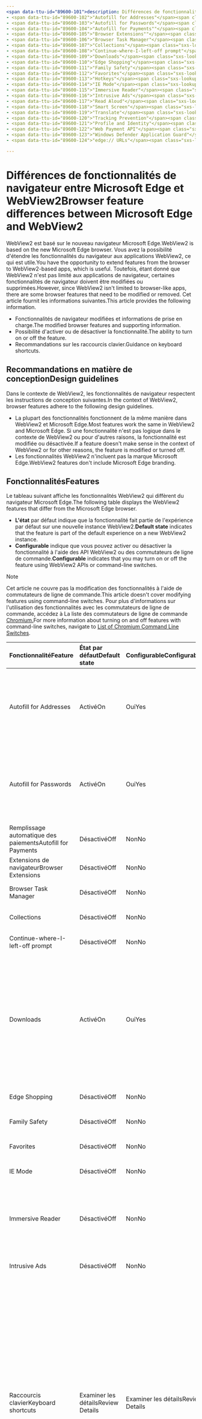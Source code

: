 ```yaml
---
<span data-ttu-id="89600-101">description: Différences de fonctionnalités entre Microsoft Edge et le titre WebView2 : différences de fonctionnalités entre Microsoft Edge et l'auteur WebView2 : MSEdgeTeam ms.author: msedgedevrel ms.date: 19/04/2021 ms.topic: conceptual ms.prod: microsoft-edge ms.technology: webview keywords: IWebView2, IWebView2WebView, WebView2, webview, wpf apps, wpf, edge, ICoreWebView2, ICoreWebView2Host, browser control, edge html no-loc:</span><span class="sxs-lookup"><span data-stu-id="89600-101">description: Feature differences between Microsoft Edge and WebView2 title: Feature differences between Microsoft Edge and WebView2 author: MSEdgeTeam ms.author: msedgedevrel ms.date: 04/19/2021 ms.topic: conceptual ms.prod: microsoft-edge ms.technology: webview keywords: IWebView2, IWebView2WebView, WebView2, webview, wpf apps, wpf, edge, ICoreWebView2, ICoreWebView2Host, browser control, edge html no-loc:</span></span>
- <span data-ttu-id="89600-102">"Autofill for Addresses"</span><span class="sxs-lookup"><span data-stu-id="89600-102">"Autofill for Addresses"</span></span>
- <span data-ttu-id="89600-103">"Autofill for Passwords"</span><span class="sxs-lookup"><span data-stu-id="89600-103">"Autofill for Passwords"</span></span>
- <span data-ttu-id="89600-104">"Autofill for Payments""</span><span class="sxs-lookup"><span data-stu-id="89600-104">"Autofill for Payments""</span></span>
- <span data-ttu-id="89600-105">"Browser Extensions""</span><span class="sxs-lookup"><span data-stu-id="89600-105">"Browser Extensions""</span></span>
- <span data-ttu-id="89600-106">"Browser Task Manager"</span><span class="sxs-lookup"><span data-stu-id="89600-106">"Browser Task Manager"</span></span>
- <span data-ttu-id="89600-107">"Collections"</span><span class="sxs-lookup"><span data-stu-id="89600-107">"Collections"</span></span>
- <span data-ttu-id="89600-108">"Continue-where-I-left-off prompt"</span><span class="sxs-lookup"><span data-stu-id="89600-108">"Continue-where-I-left-off prompt"</span></span>
- <span data-ttu-id="89600-109">"Downloads"</span><span class="sxs-lookup"><span data-stu-id="89600-109">"Downloads"</span></span>
- <span data-ttu-id="89600-110">"Edge Shopping"</span><span class="sxs-lookup"><span data-stu-id="89600-110">"Edge Shopping"</span></span>
- <span data-ttu-id="89600-111">"Family Safety"</span><span class="sxs-lookup"><span data-stu-id="89600-111">"Family Safety"</span></span>
- <span data-ttu-id="89600-112">"Favorites"</span><span class="sxs-lookup"><span data-stu-id="89600-112">"Favorites"</span></span>
- <span data-ttu-id="89600-113">"Hotkeys"</span><span class="sxs-lookup"><span data-stu-id="89600-113">"Hotkeys"</span></span>
- <span data-ttu-id="89600-114">"IE Mode"</span><span class="sxs-lookup"><span data-stu-id="89600-114">"IE Mode"</span></span>
- <span data-ttu-id="89600-115">"Immersive Reader"</span><span class="sxs-lookup"><span data-stu-id="89600-115">"Immersive Reader"</span></span>
- <span data-ttu-id="89600-116">"Intrusive Ads"</span><span class="sxs-lookup"><span data-stu-id="89600-116">"Intrusive Ads"</span></span>
- <span data-ttu-id="89600-117">"Read Aloud"</span><span class="sxs-lookup"><span data-stu-id="89600-117">"Read Aloud"</span></span>
- <span data-ttu-id="89600-118">"Smart Screen"</span><span class="sxs-lookup"><span data-stu-id="89600-118">"Smart Screen"</span></span>
- <span data-ttu-id="89600-119">"Translate"</span><span class="sxs-lookup"><span data-stu-id="89600-119">"Translate"</span></span>
- <span data-ttu-id="89600-120">"Tracking Prevention"</span><span class="sxs-lookup"><span data-stu-id="89600-120">"Tracking Prevention"</span></span>
- <span data-ttu-id="89600-121">"Profile and Identity"</span><span class="sxs-lookup"><span data-stu-id="89600-121">"Profile and Identity"</span></span>
- <span data-ttu-id="89600-122">"Web Payment API"</span><span class="sxs-lookup"><span data-stu-id="89600-122">"Web Payment API"</span></span>
- <span data-ttu-id="89600-123">"Windows Defender Application Guard"</span><span class="sxs-lookup"><span data-stu-id="89600-123">"Windows Defender Application Guard"</span></span>
- <span data-ttu-id="89600-124">"edge:// URLs"</span><span class="sxs-lookup"><span data-stu-id="89600-124">"edge:// URLs"</span></span>

---
```

# <a name="browser-feature-differences-between-microsoft-edge-and-webview2"></a><span data-ttu-id="89600-125">Différences de fonctionnalités de navigateur entre Microsoft Edge et WebView2</span><span class="sxs-lookup"><span data-stu-id="89600-125">Browser feature differences between Microsoft Edge and WebView2</span></span>  

<span data-ttu-id="89600-126">WebView2 est basé sur le nouveau navigateur Microsoft Edge.</span><span class="sxs-lookup"><span data-stu-id="89600-126">WebView2 is based on the new Microsoft Edge browser.</span></span>  <span data-ttu-id="89600-127">Vous avez la possibilité d'étendre les fonctionnalités du navigateur aux applications WebView2, ce qui est utile.</span><span class="sxs-lookup"><span data-stu-id="89600-127">You have the opportunity to extend features from the browser to WebView2-based apps, which is useful.</span></span>  <span data-ttu-id="89600-128">Toutefois, étant donné que WebView2 n'est pas limité aux applications de navigateur, certaines fonctionnalités de navigateur doivent être modifiées ou supprimées.</span><span class="sxs-lookup"><span data-stu-id="89600-128">However, since WebView2 isn't limited to browser-like apps, there are some browser features that need to be modified or removed.</span></span>  <span data-ttu-id="89600-129">Cet article fournit les informations suivantes.</span><span class="sxs-lookup"><span data-stu-id="89600-129">This article provides the following information.</span></span>  

*   <span data-ttu-id="89600-130">Fonctionnalités de navigateur modifiées et informations de prise en charge.</span><span class="sxs-lookup"><span data-stu-id="89600-130">The modified browser features and supporting information.</span></span>   
*   <span data-ttu-id="89600-131">Possibilité d'activer ou de désactiver la fonctionnalité.</span><span class="sxs-lookup"><span data-stu-id="89600-131">The ability to turn on or off the feature.</span></span>  
*   <span data-ttu-id="89600-132">Recommandations sur les raccourcis clavier.</span><span class="sxs-lookup"><span data-stu-id="89600-132">Guidance on keyboard shortcuts.</span></span>  
    
## <a name="design-guidelines"></a><span data-ttu-id="89600-133">Recommandations en matière de conception</span><span class="sxs-lookup"><span data-stu-id="89600-133">Design guidelines</span></span>  

<span data-ttu-id="89600-134">Dans le contexte de WebView2, les fonctionnalités de navigateur respectent les instructions de conception suivantes.</span><span class="sxs-lookup"><span data-stu-id="89600-134">In the context of WebView2, browser features adhere to the following design guidelines.</span></span>  

*   <span data-ttu-id="89600-135">La plupart des fonctionnalités fonctionnent de la même manière dans WebView2 et Microsoft Edge.</span><span class="sxs-lookup"><span data-stu-id="89600-135">Most features work the same in WebView2 and Microsoft Edge.</span></span>  <span data-ttu-id="89600-136">Si une fonctionnalité n'est pas logique dans le contexte de WebView2 ou pour d'autres raisons, la fonctionnalité est modifiée ou désactivée.</span><span class="sxs-lookup"><span data-stu-id="89600-136">If a feature doesn't make sense in the context of WebView2 or for other reasons, the feature is modified or turned off.</span></span> 
*   <span data-ttu-id="89600-137">Les fonctionnalités WebView2 n'incluent pas la marque Microsoft Edge.</span><span class="sxs-lookup"><span data-stu-id="89600-137">WebView2 features don't include Microsoft Edge branding.</span></span>  
    
## <a name="features"></a><span data-ttu-id="89600-138">Fonctionnalités</span><span class="sxs-lookup"><span data-stu-id="89600-138">Features</span></span>  

<span data-ttu-id="89600-139">Le tableau suivant affiche les fonctionnalités WebView2 qui diffèrent du navigateur Microsoft Edge.</span><span class="sxs-lookup"><span data-stu-id="89600-139">The following table displays the WebView2 features that differ from the Microsoft Edge browser.</span></span>   

*   <span data-ttu-id="89600-140">**L'état** par défaut indique que la fonctionnalité fait partie de l'expérience par défaut sur une nouvelle instance WebView2.</span><span class="sxs-lookup"><span data-stu-id="89600-140">**Default state** indicates that the feature is part of the default experience on a new WebView2 instance.</span></span>  
*   <span data-ttu-id="89600-141">**Configurable** indique que vous pouvez activer ou désactiver la fonctionnalité à l'aide des API WebView2 ou des commutateurs de ligne de commande.</span><span class="sxs-lookup"><span data-stu-id="89600-141">**Configurable** indicates that you may turn on or off the feature using WebView2 APIs or command-line switches.</span></span>  
    
> [!NOTE]  
> <span data-ttu-id="89600-142">Cet article ne couvre pas la modification des fonctionnalités à l'aide de commutateurs de ligne de commande.</span><span class="sxs-lookup"><span data-stu-id="89600-142">This article doesn't cover modifying features using command-line switches.</span></span>  <span data-ttu-id="89600-143">Pour plus d'informations sur l'utilisation des fonctionnalités avec les commutateurs de ligne de commande, accédez à La liste des commutateurs de ligne de commande [Chromium.][PeterExperimentsChromiumCommandLineSwitches]</span><span class="sxs-lookup"><span data-stu-id="89600-143">For more information about turning on and off features with command-line switches, navigate to [List of Chromium Command Line Switches][PeterExperimentsChromiumCommandLineSwitches].</span></span>  
    
| <span data-ttu-id="89600-144">Fonctionnalité</span><span class="sxs-lookup"><span data-stu-id="89600-144">Feature</span></span> | <span data-ttu-id="89600-145">État par défaut</span><span class="sxs-lookup"><span data-stu-id="89600-145">Default state</span></span> | <span data-ttu-id="89600-146">Configurable</span><span class="sxs-lookup"><span data-stu-id="89600-146">Configurable</span></span> | <span data-ttu-id="89600-147">Détails</span><span class="sxs-lookup"><span data-stu-id="89600-147">Details</span></span> |  
|:--- |:--- |:--- | :--- |  
| Autofill for Addresses | <span data-ttu-id="89600-148">Activé</span><span class="sxs-lookup"><span data-stu-id="89600-148">On</span></span> | <span data-ttu-id="89600-149">Oui</span><span class="sxs-lookup"><span data-stu-id="89600-149">Yes</span></span> | <span data-ttu-id="89600-150">Cette fonctionnalité est désactivée par défaut, vous pouvez l'activer ou la désactiver à l'aide des API de remplissage automatique WebView2.</span><span class="sxs-lookup"><span data-stu-id="89600-150">This feature is turned on by default, you may turn it on or off using WebView2 Autofill APIs.</span></span>  |  
| Autofill for Passwords | <span data-ttu-id="89600-151">Activé</span><span class="sxs-lookup"><span data-stu-id="89600-151">On</span></span> | <span data-ttu-id="89600-152">Oui</span><span class="sxs-lookup"><span data-stu-id="89600-152">Yes</span></span> | <span data-ttu-id="89600-153">Cette fonctionnalité est désactivée par défaut, vous pouvez l’activer ou la désactiver à l’aide des API de remplissage automatique WebView2.</span><span class="sxs-lookup"><span data-stu-id="89600-153">This feature is turned on by default, you may turn it on or off using WebView2 Autofill APIs.</span></span>  |  
| <span data-ttu-id="89600-154">Remplissage automatique des paiements</span><span class="sxs-lookup"><span data-stu-id="89600-154">Autofill for Payments</span></span> | <span data-ttu-id="89600-155">Désactivé</span><span class="sxs-lookup"><span data-stu-id="89600-155">Off</span></span> | <span data-ttu-id="89600-156">Non</span><span class="sxs-lookup"><span data-stu-id="89600-156">No</span></span> | <span data-ttu-id="89600-157">Cette fonctionnalité est désactivée.</span><span class="sxs-lookup"><span data-stu-id="89600-157">This feature is turned off.</span></span>  |  
| <span data-ttu-id="89600-158">Extensions de navigateur</span><span class="sxs-lookup"><span data-stu-id="89600-158">Browser Extensions</span></span> | <span data-ttu-id="89600-159">Désactivé</span><span class="sxs-lookup"><span data-stu-id="89600-159">Off</span></span> | <span data-ttu-id="89600-160">Non</span><span class="sxs-lookup"><span data-stu-id="89600-160">No</span></span> | <span data-ttu-id="89600-161">Cette fonctionnalité est désactivée.</span><span class="sxs-lookup"><span data-stu-id="89600-161">This feature is turned off.</span></span>  |  
| Browser Task Manager | <span data-ttu-id="89600-162">Désactivé</span><span class="sxs-lookup"><span data-stu-id="89600-162">Off</span></span> | <span data-ttu-id="89600-163">Non</span><span class="sxs-lookup"><span data-stu-id="89600-163">No</span></span> | <span data-ttu-id="89600-164">Cette fonctionnalité est désactivée.</span><span class="sxs-lookup"><span data-stu-id="89600-164">This feature is turned off.</span></span>  |  
| Collections | <span data-ttu-id="89600-165">Désactivé</span><span class="sxs-lookup"><span data-stu-id="89600-165">Off</span></span> | <span data-ttu-id="89600-166">Non</span><span class="sxs-lookup"><span data-stu-id="89600-166">No</span></span> | <span data-ttu-id="89600-167">Cette fonctionnalité est désactivée.</span><span class="sxs-lookup"><span data-stu-id="89600-167">This feature is turned off.</span></span>  |  
| Continue-where-I-left-off prompt | <span data-ttu-id="89600-168">Désactivé</span><span class="sxs-lookup"><span data-stu-id="89600-168">Off</span></span> | <span data-ttu-id="89600-169">Non</span><span class="sxs-lookup"><span data-stu-id="89600-169">No</span></span> | <span data-ttu-id="89600-170">Cette fonctionnalité est désactivée.</span><span class="sxs-lookup"><span data-stu-id="89600-170">This feature is turned off.</span></span>  |  
| Downloads | <span data-ttu-id="89600-171">Activé</span><span class="sxs-lookup"><span data-stu-id="89600-171">On</span></span> | <span data-ttu-id="89600-172">Oui</span><span class="sxs-lookup"><span data-stu-id="89600-172">Yes</span></span> | <span data-ttu-id="89600-173">WebView2 fournit une API qui vous permet de personnaliser l’interface utilisateur de téléchargement pour manipuler les téléchargements.</span><span class="sxs-lookup"><span data-stu-id="89600-173">WebView2 provides an API that allows you to customize the download UI to manipulate downloads.</span></span> <span data-ttu-id="89600-174">Par exemple, vous pouvez bloquer, rediriger, enregistrer, suspendre, etc.</span><span class="sxs-lookup"><span data-stu-id="89600-174">For example, you can block, redirect, save, pause, and so on.</span></span>  <!--For more information, navigate to [download API][Webview2ReferenceDownloadApi].--> |  
| Edge Shopping | <span data-ttu-id="89600-175">Désactivé</span><span class="sxs-lookup"><span data-stu-id="89600-175">Off</span></span> | <span data-ttu-id="89600-176">Non</span><span class="sxs-lookup"><span data-stu-id="89600-176">No</span></span> | <span data-ttu-id="89600-177">Cette fonctionnalité est désactivée.</span><span class="sxs-lookup"><span data-stu-id="89600-177">This feature is turned off.</span></span>  |  
| Family Safety | <span data-ttu-id="89600-178">Désactivé</span><span class="sxs-lookup"><span data-stu-id="89600-178">Off</span></span> | <span data-ttu-id="89600-179">Non</span><span class="sxs-lookup"><span data-stu-id="89600-179">No</span></span> | <span data-ttu-id="89600-180">Cette fonctionnalité est désactivée.</span><span class="sxs-lookup"><span data-stu-id="89600-180">This feature is turned off.</span></span>  |  
| Favorites | <span data-ttu-id="89600-181">Désactivé</span><span class="sxs-lookup"><span data-stu-id="89600-181">Off</span></span> | <span data-ttu-id="89600-182">Non</span><span class="sxs-lookup"><span data-stu-id="89600-182">No</span></span> | <span data-ttu-id="89600-183">Cette fonctionnalité est désactivée.</span><span class="sxs-lookup"><span data-stu-id="89600-183">This feature is turned off.</span></span>  |  
| IE Mode | <span data-ttu-id="89600-184">Désactivé</span><span class="sxs-lookup"><span data-stu-id="89600-184">Off</span></span> | <span data-ttu-id="89600-185">Non</span><span class="sxs-lookup"><span data-stu-id="89600-185">No</span></span> | <span data-ttu-id="89600-186">Cette fonctionnalité est désactivée.</span><span class="sxs-lookup"><span data-stu-id="89600-186">This feature is turned off.</span></span>  |  
| Immersive Reader | <span data-ttu-id="89600-187">Désactivé</span><span class="sxs-lookup"><span data-stu-id="89600-187">Off</span></span> | <span data-ttu-id="89600-188">Non</span><span class="sxs-lookup"><span data-stu-id="89600-188">No</span></span> | <span data-ttu-id="89600-189">Cette fonctionnalité dépend de l’interface utilisateur du navigateur pour l’interaction.</span><span class="sxs-lookup"><span data-stu-id="89600-189">This feature depends on the browser UI for interaction.</span></span>  <span data-ttu-id="89600-190">Cette fonctionnalité est désactivée.</span><span class="sxs-lookup"><span data-stu-id="89600-190">This feature is turned off.</span></span>  |  
| Intrusive Ads | <span data-ttu-id="89600-191">Désactivé</span><span class="sxs-lookup"><span data-stu-id="89600-191">Off</span></span> | <span data-ttu-id="89600-192">Non</span><span class="sxs-lookup"><span data-stu-id="89600-192">No</span></span> | <span data-ttu-id="89600-193">Cette fonctionnalité est désactivée.</span><span class="sxs-lookup"><span data-stu-id="89600-193">This feature is turned off.</span></span>  |  
| <span data-ttu-id="89600-194">Raccourcis clavier</span><span class="sxs-lookup"><span data-stu-id="89600-194">Keyboard shortcuts</span></span> | <span data-ttu-id="89600-195">Examiner les détails</span><span class="sxs-lookup"><span data-stu-id="89600-195">Review Details</span></span> | <span data-ttu-id="89600-196">Examiner les détails</span><span class="sxs-lookup"><span data-stu-id="89600-196">Review Details</span></span> | <span data-ttu-id="89600-197">Les raccourcis clavier qui sont désactivés par défaut n’ont pas de sens ou provoquent des problèmes dans WebView2.</span><span class="sxs-lookup"><span data-stu-id="89600-197">The keyboard shortcuts that are turned off by default either don't make sense or cause problems in WebView2.</span></span>  <span data-ttu-id="89600-198">Vous ne pouvez pas activer ou désactiver ces raccourcis.</span><span class="sxs-lookup"><span data-stu-id="89600-198">You may not turn on or off these shortcuts.</span></span>  <span data-ttu-id="89600-199">Au lieu de cela, vous pouvez écouter une combinaison de touches à l'aide de l'événement `AcceleratorKeyPressed` et créer une réponse personnalisée si nécessaire.</span><span class="sxs-lookup"><span data-stu-id="89600-199">Instead, you may listen for a key combination using the `AcceleratorKeyPressed` event and create a custom response if needed.</span></span>  <span data-ttu-id="89600-200">Pour plus d'informations, accédez à [d'autres informations sur les raccourcis clavier.](#additional-keyboard-shortcuts-information)</span><span class="sxs-lookup"><span data-stu-id="89600-200">For more information, navigate to [Additional keyboard shortcuts information](#additional-keyboard-shortcuts-information).</span></span> |  
| <span data-ttu-id="89600-201">Notifications Push</span><span class="sxs-lookup"><span data-stu-id="89600-201">Push notifications</span></span> | <span data-ttu-id="89600-202">Désactivé</span><span class="sxs-lookup"><span data-stu-id="89600-202">Off</span></span> | <span data-ttu-id="89600-203">Non</span><span class="sxs-lookup"><span data-stu-id="89600-203">No</span></span> | <span data-ttu-id="89600-204">Cette fonctionnalité n'est pas implémentée dans WebView2.</span><span class="sxs-lookup"><span data-stu-id="89600-204">This feature is not implemented in WebView2.</span></span>  <span data-ttu-id="89600-205">Pour plus d'informations, [accédez à Ajouter la prise en charge de l'API de notification HTML5 (#308).][GithubMicrosoftedgeWebview2feedbackIssues308]</span><span class="sxs-lookup"><span data-stu-id="89600-205">For more information, navigate to [Add support for HTML5 Notification API (#308)][GithubMicrosoftedgeWebview2feedbackIssues308].</span></span> |  
| Read Aloud | <span data-ttu-id="89600-206">Désactivé</span><span class="sxs-lookup"><span data-stu-id="89600-206">Off</span></span> | <span data-ttu-id="89600-207">Non</span><span class="sxs-lookup"><span data-stu-id="89600-207">No</span></span> | <span data-ttu-id="89600-208">Cette fonctionnalité est désactivée.</span><span class="sxs-lookup"><span data-stu-id="89600-208">This feature is turned off.</span></span>  |  
| Smart Screen | <span data-ttu-id="89600-209">Activé</span><span class="sxs-lookup"><span data-stu-id="89600-209">On</span></span>`*` | <span data-ttu-id="89600-210">Non</span><span class="sxs-lookup"><span data-stu-id="89600-210">No</span></span> | `*` <span data-ttu-id="89600-211">L'interface utilisateur de cette fonctionnalité a été supprimée, mais la fonctionnalité sous-jacente est toujours disponible.</span><span class="sxs-lookup"><span data-stu-id="89600-211">The UI for this feature has been removed, however the underlying functionality is still available.</span></span>  <span data-ttu-id="89600-212">En outre, vous pouvez désactiver Smart Screen l'utilisation d'un commutateur de ligne de commande.</span><span class="sxs-lookup"><span data-stu-id="89600-212">Additionally, you may turn off Smart Screen using a command-line switch.</span></span>  |  
| Translate | <span data-ttu-id="89600-213">Désactivé</span><span class="sxs-lookup"><span data-stu-id="89600-213">Off</span></span> | <span data-ttu-id="89600-214">Non</span><span class="sxs-lookup"><span data-stu-id="89600-214">No</span></span> | <span data-ttu-id="89600-215">Cette fonctionnalité est désactivée.</span><span class="sxs-lookup"><span data-stu-id="89600-215">This feature is turned off.</span></span>  |  
| Tracking Prevention | <span data-ttu-id="89600-216">Activé</span><span class="sxs-lookup"><span data-stu-id="89600-216">On</span></span>`*` | <span data-ttu-id="89600-217">Non</span><span class="sxs-lookup"><span data-stu-id="89600-217">No</span></span> | `*` <span data-ttu-id="89600-218">L'interface utilisateur de cette fonctionnalité a été supprimée, mais la fonctionnalité sous-jacente est toujours disponible.</span><span class="sxs-lookup"><span data-stu-id="89600-218">The UI for this feature has been removed, however the underlying functionality is still available.</span></span>  <span data-ttu-id="89600-219">La prévention du suivi est toujours équilibrée.</span><span class="sxs-lookup"><span data-stu-id="89600-219">Tracking prevention is always set to balanced.</span></span>|  
| Profile and Identity | <span data-ttu-id="89600-220">Désactivé</span><span class="sxs-lookup"><span data-stu-id="89600-220">Off</span></span> | <span data-ttu-id="89600-221">Non</span><span class="sxs-lookup"><span data-stu-id="89600-221">No</span></span> | <span data-ttu-id="89600-222">La fonctionnalité qui synchronise vos favoris, cookies, etc., est désactivée.</span><span class="sxs-lookup"><span data-stu-id="89600-222">The feature that syncs your favorites, cookies, and so on, is turned off.</span></span>  |  
| Web Payment API | <span data-ttu-id="89600-223">Désactivé</span><span class="sxs-lookup"><span data-stu-id="89600-223">Off</span></span> | <span data-ttu-id="89600-224">Non</span><span class="sxs-lookup"><span data-stu-id="89600-224">No</span></span> | <span data-ttu-id="89600-225">Cette fonctionnalité est désactivée.</span><span class="sxs-lookup"><span data-stu-id="89600-225">This feature is turned off.</span></span>  | 
| Windows Defender Application Guard | <span data-ttu-id="89600-226">Désactivé</span><span class="sxs-lookup"><span data-stu-id="89600-226">Off</span></span> | <span data-ttu-id="89600-227">Non</span><span class="sxs-lookup"><span data-stu-id="89600-227">No</span></span> | <span data-ttu-id="89600-228">Cette fonctionnalité est désactivée.</span><span class="sxs-lookup"><span data-stu-id="89600-228">This feature is turned off.</span></span>  |  
| edge:// URLs | <span data-ttu-id="89600-229">Examiner les détails</span><span class="sxs-lookup"><span data-stu-id="89600-229">Review Details</span></span> | <span data-ttu-id="89600-230">Non</span><span class="sxs-lookup"><span data-stu-id="89600-230">No</span></span> | <span data-ttu-id="89600-231">Les paramètres du navigateur Microsoft Edge sont sur les `edge://` URL.</span><span class="sxs-lookup"><span data-stu-id="89600-231">Settings for the Microsoft Edge browser are on `edge://` URLs.</span></span>  <span data-ttu-id="89600-232">Étant donné que la plupart de ces pages web ont une marque Microsoft Edge ou n'ont pas de sens dans le contexte de WebView2, certaines de ces URL sont désactivées.</span><span class="sxs-lookup"><span data-stu-id="89600-232">Because most of these webpages have Microsoft Edge branding or don't make sense within the context of WebView2, some of these URLs are turned off.</span></span>  <span data-ttu-id="89600-233">Pour plus d'informations, [accédez à URL internes bloquées.](#blocked-internal-urls)</span><span class="sxs-lookup"><span data-stu-id="89600-233">For more information, navigate to [Blocked internal URLs](#blocked-internal-urls).</span></span>  |  

## <a name="blocked-internal-urls"></a><span data-ttu-id="89600-234">URL internes bloquées</span><span class="sxs-lookup"><span data-stu-id="89600-234">Blocked internal URLs</span></span>  

<span data-ttu-id="89600-235">Les pages web des paramètres Microsoft Edge et Google Chrome suivantes ne sont pas disponibles dans WebView2.</span><span class="sxs-lookup"><span data-stu-id="89600-235">The following Microsoft Edge and Google Chrome settings webpages aren't available in WebView2.</span></span>  

*   `chrome-search://local-ntp/local-ntp.html`  
*   `edge://application-guard-internals`  
*   `edge://apps`  
*   `edge://compat`  
*   `edge://extensions`  
*   `edge://favorites`  
*   `edge://help`  
*   `edge://management`  
*   `edge://network-error`  
*   `edge://new-tab-page`  
*   `edge://newtab`  
*   `edge://omnibox`  
*   `edge://settings`  
*   `edge://supervised-user-internals`  
*   `edge://version`  

## <a name="additional-keyboard-shortcuts-information"></a><span data-ttu-id="89600-236">Informations supplémentaires sur les raccourcis clavier</span><span class="sxs-lookup"><span data-stu-id="89600-236">Additional keyboard shortcuts information</span></span>  

<span data-ttu-id="89600-237">Les raccourcis clavier ou les liaisons de touches sont pris en charge dans Microsoft Edge et WebView2.</span><span class="sxs-lookup"><span data-stu-id="89600-237">Keyboard shortcuts or key bindings are supported in Microsoft Edge and WebView2.</span></span>  <span data-ttu-id="89600-238">Lorsque Microsoft Edge est mis à jour, les liaisons de touches par défaut peuvent changer.</span><span class="sxs-lookup"><span data-stu-id="89600-238">When Microsoft Edge updates, the default key bindings may change.</span></span>  <span data-ttu-id="89600-239">En outre, un raccourci clavier qui est désactivé par défaut peut s'activer si la fonctionnalité est désormais prise en charge dans WebView2.</span><span class="sxs-lookup"><span data-stu-id="89600-239">Furthermore, a keyboard shortcut that is turned off by default may turn on if the feature is now supported in WebView2.</span></span>  <span data-ttu-id="89600-240">Pour éviter les modifications apportées à vos raccourcis clavier, vous pouvez définir sur , ce qui permet d'éteindre toutes les touches qui accèdent aux fonctionnalités du navigateur, tout en maintenant tous les raccourcis de déplacement et de modification de texte de base `AreBrowserAcceleratorKeysEnabled` `FALSE` allumés.</span><span class="sxs-lookup"><span data-stu-id="89600-240">To avoid changes to your keyboard shortcuts, you may set `AreBrowserAcceleratorKeysEnabled` to `FALSE`, which turns off all keys that access browser features, but keeps all basic text-editing and movement shortcuts turned on.</span></span>  

<span data-ttu-id="89600-241">Le tableau suivant répertorie les raccourcis qui sont toujours désactivés dans WebView2.</span><span class="sxs-lookup"><span data-stu-id="89600-241">The following table lists the shortcuts that are always turned off in WebView2.</span></span>  <span data-ttu-id="89600-242">Un astérisque \( \) indique que le raccourci n'est pas désactivé, mais que la fonctionnalité à partir de celle-ci est désactivée ou ne s'applique pas à `*` WebView2.</span><span class="sxs-lookup"><span data-stu-id="89600-242">An asterisk \(`*`\) character indicates that the shortcut isn't turned off, but the feature it accesses is turned off or doesn't apply to WebView2.</span></span>  

| <span data-ttu-id="89600-243">Action</span><span class="sxs-lookup"><span data-stu-id="89600-243">Action</span></span> | <span data-ttu-id="89600-244">Windows</span><span class="sxs-lookup"><span data-stu-id="89600-244">Windows</span></span> |  
|:--- |:--- |  
| <span data-ttu-id="89600-245">Ajouter à</span><span class="sxs-lookup"><span data-stu-id="89600-245">Add to</span></span> Favorites | `Ctrl`+`D` |  
| <span data-ttu-id="89600-246">Ajouter tous les onglets à</span><span class="sxs-lookup"><span data-stu-id="89600-246">Add All Tabs to</span></span> Favorites | `Ctrl`+`Shift`+`D` |  
| <span data-ttu-id="89600-247">Emplacement du focus</span><span class="sxs-lookup"><span data-stu-id="89600-247">Focus Location</span></span> | `Ctrl`+`L, Alt`+`D` |  
| <span data-ttu-id="89600-248">Coller et aller</span><span class="sxs-lookup"><span data-stu-id="89600-248">Paste and Go</span></span> | `Ctrl`+`Shift`+`L` |  
| <span data-ttu-id="89600-249">Ouvrir un fichier</span><span class="sxs-lookup"><span data-stu-id="89600-249">Open File</span></span> | `Ctrl`+`O` |  
| Read Aloud `*` | `Ctrl`+`Shift`+`U` |  
| <span data-ttu-id="89600-250">Web Capture</span><span class="sxs-lookup"><span data-stu-id="89600-250">Web Capture</span></span> `*` | `Ctrl`+`Shift`+`S` |  
| <span data-ttu-id="89600-251">Barre latérale</span><span class="sxs-lookup"><span data-stu-id="89600-251">Sidebar</span></span> `*` | `Ctrl`+`Shift`+`E` |  
| <span data-ttu-id="89600-252">Enregistrer la page</span><span class="sxs-lookup"><span data-stu-id="89600-252">Save Page</span></span> | `Ctrl`+`S` |  
| <span data-ttu-id="89600-253">Sélectionner le dernier onglet</span><span class="sxs-lookup"><span data-stu-id="89600-253">Select Last Tab</span></span> | `Ctrl`+`9` |  
| <span data-ttu-id="89600-254">Sélectionner l'onglet suivant</span><span class="sxs-lookup"><span data-stu-id="89600-254">Select Next Tab</span></span> | `Ctrl`+`Tab` |  
| <span data-ttu-id="89600-255">Sélectionner l'onglet précédent</span><span class="sxs-lookup"><span data-stu-id="89600-255">Select Previous Tab</span></span> | `Ctrl`+`Shift`+`Tab` |  
| <span data-ttu-id="89600-256">Sélectionner l'onglet \(1 - 8\)</span><span class="sxs-lookup"><span data-stu-id="89600-256">Select Tab \(1 - 8\)</span></span> | `Ctrl`+`(1-8)` |  
| <span data-ttu-id="89600-257">Afficher Favorites la barre</span><span class="sxs-lookup"><span data-stu-id="89600-257">Show Favorites Bar</span></span> `*` | `Ctrl`+`Shift`+`B` |  
| <span data-ttu-id="89600-258">Help</span><span class="sxs-lookup"><span data-stu-id="89600-258">Help</span></span> | `F1` |  
| <span data-ttu-id="89600-259">Volet Suivant focus</span><span class="sxs-lookup"><span data-stu-id="89600-259">Focus Next Pane</span></span> `*` | `F6` |  
| <span data-ttu-id="89600-260">Volet Précédent focus</span><span class="sxs-lookup"><span data-stu-id="89600-260">Focus Previous Pane</span></span> `*` | `Shift`+`F6` |  
| <span data-ttu-id="89600-261">Navigation par caret</span><span class="sxs-lookup"><span data-stu-id="89600-261">Caret Browsing</span></span> `*` | `F7` |  
| <span data-ttu-id="89600-262">Lecture</span><span class="sxs-lookup"><span data-stu-id="89600-262">Reading View</span></span> `*` | `F9` |  
| <span data-ttu-id="89600-263">Barre de menus Focus</span><span class="sxs-lookup"><span data-stu-id="89600-263">Focus Menu Bar</span></span> | `F10` |  
| <span data-ttu-id="89600-264">Afficher le menu Identité</span><span class="sxs-lookup"><span data-stu-id="89600-264">Show Identity Menu</span></span> `*` | `Ctrl`+`Shift`+`M` |  
| Browser Task Manager `*` | `Shift`+`Escape` |  
| <span data-ttu-id="89600-265">Commentaires edge</span><span class="sxs-lookup"><span data-stu-id="89600-265">Edge Feedback</span></span> `*` | `Shift`+`Alt`+`I` |  
| <span data-ttu-id="89600-266">Désactiver le son de l'onglet</span><span class="sxs-lookup"><span data-stu-id="89600-266">Mute Tab</span></span> `*` | `Ctrl`+`M` |  
| <span data-ttu-id="89600-267">Nouvelle fenêtre Incognito</span><span class="sxs-lookup"><span data-stu-id="89600-267">New Incognito Window</span></span> | `Ctrl`+`Shift`+`N` |  
| <span data-ttu-id="89600-268">Nouvel onglet</span><span class="sxs-lookup"><span data-stu-id="89600-268">New Tab</span></span> | `Ctrl`+`T` |  
| <span data-ttu-id="89600-269">Nouvelle fenêtre</span><span class="sxs-lookup"><span data-stu-id="89600-269">New Window</span></span> | `Ctrl`+`N` |  
| <span data-ttu-id="89600-270">Restaurer le dernier onglet fermé</span><span class="sxs-lookup"><span data-stu-id="89600-270">Restore Last Closed Tab</span></span> | `Ctrl`+`Shift`+`T` |  
| <span data-ttu-id="89600-271">Mise au point</span><span class="sxs-lookup"><span data-stu-id="89600-271">Focus</span></span> Favorites | `Alt`+`Shift`+`B` |  
| <span data-ttu-id="89600-272">Focus Inactive Popup</span><span class="sxs-lookup"><span data-stu-id="89600-272">Focus Inactive Popup</span></span> | `Alt`+`Shift`+`A` |  
| <span data-ttu-id="89600-273">Recherche de focus</span><span class="sxs-lookup"><span data-stu-id="89600-273">Focus Search</span></span> | `Ctrl`<span data-ttu-id="89600-274">+`E`, `Ctrl`+`K`,</span><span class="sxs-lookup"><span data-stu-id="89600-274">+`E`, `Ctrl`+`K`,</span></span> `Search Key` |  
| <span data-ttu-id="89600-275">Onglet dupliqué</span><span class="sxs-lookup"><span data-stu-id="89600-275">Duplicate Tab</span></span> | `Ctrl`+`Shift`+`K` |  
| <span data-ttu-id="89600-276">Barre d'outils Focus</span><span class="sxs-lookup"><span data-stu-id="89600-276">Focus Toolbar</span></span> `*` | `Alt`+`Shift`+`T` |  
| <span data-ttu-id="89600-277">Accueil</span><span class="sxs-lookup"><span data-stu-id="89600-277">Home</span></span> | `Alt`<span data-ttu-id="89600-278">+`Home`,</span><span class="sxs-lookup"><span data-stu-id="89600-278">+`Home`,</span></span> `Browser Home Key` |  
| <span data-ttu-id="89600-279">Afficher le menu de l'application</span><span class="sxs-lookup"><span data-stu-id="89600-279">Show App Menu</span></span> | `Alt`+`E, Alt`+`F` |  
| <span data-ttu-id="89600-280">Afficher</span><span class="sxs-lookup"><span data-stu-id="89600-280">Show</span></span> Favorites | `Ctrl`+`Shift`+`O` |  
| <span data-ttu-id="89600-281">Afficher</span><span class="sxs-lookup"><span data-stu-id="89600-281">Show</span></span> Downloads | `Ctrl`+`J` |  
| <span data-ttu-id="89600-282">Afficher l'historique</span><span class="sxs-lookup"><span data-stu-id="89600-282">Show History</span></span> | `Ctrl`+`H` |  
| <span data-ttu-id="89600-283">Afficher la barre du mode lecture</span><span class="sxs-lookup"><span data-stu-id="89600-283">Show Reading Mode Bar</span></span> `*` | `Shift`+`Alt`+`R` |  
| <span data-ttu-id="89600-284">Afficher</span><span class="sxs-lookup"><span data-stu-id="89600-284">Show</span></span> Collections `*` | `Ctrl`+`Shift`+`Y` |  

<span data-ttu-id="89600-285">Les raccourcis clavier suivants sont toujours désactivés, sauf dans les fenêtres qui `NewWindowRequested` s'affichent lorsque l'événement n'est pas géré.</span><span class="sxs-lookup"><span data-stu-id="89600-285">The following keyboard shortcuts are always turned off, except in windows that display when the `NewWindowRequested` event isn't handled.</span></span>

| <span data-ttu-id="89600-286">Action</span><span class="sxs-lookup"><span data-stu-id="89600-286">Action</span></span> | <span data-ttu-id="89600-287">Windows</span><span class="sxs-lookup"><span data-stu-id="89600-287">Windows</span></span> |  
|:--- |:--- |  
| <span data-ttu-id="89600-288">Fermer l'onglet</span><span class="sxs-lookup"><span data-stu-id="89600-288">Close Tab</span></span> | `Ctrl`+`W, Ctrl`+`F4` |  
| <span data-ttu-id="89600-289">Fermer la fenêtre</span><span class="sxs-lookup"><span data-stu-id="89600-289">Close Window</span></span> | `Ctrl`+`Shift`+`W` |  
| <span data-ttu-id="89600-290">Plein écran</span><span class="sxs-lookup"><span data-stu-id="89600-290">Fullscreen</span></span> | `F11` |  

<span data-ttu-id="89600-291">Si vous le `AreBrowserAcceleratorKeysEnabled` `FALSE` définissez, les raccourcis clavier supplémentaires suivants sont désactivés.</span><span class="sxs-lookup"><span data-stu-id="89600-291">If you set `AreBrowserAcceleratorKeysEnabled` to `FALSE`, the following additional keyboard shortcuts are turned off.</span></span>  

| <span data-ttu-id="89600-292">Action</span><span class="sxs-lookup"><span data-stu-id="89600-292">Action</span></span> | <span data-ttu-id="89600-293">Windows</span><span class="sxs-lookup"><span data-stu-id="89600-293">Windows</span></span> |  
|:--- |:--- |  
| <span data-ttu-id="89600-294">Stop</span><span class="sxs-lookup"><span data-stu-id="89600-294">Stop</span></span> | `Escape` |  
| <span data-ttu-id="89600-295">Rechercher sur la page</span><span class="sxs-lookup"><span data-stu-id="89600-295">Find on Page</span></span> | `Ctrl`+`F` |  
| <span data-ttu-id="89600-296">Rechercher suivant</span><span class="sxs-lookup"><span data-stu-id="89600-296">Find Next</span></span> | `Ctrl`+`G` |  
| <span data-ttu-id="89600-297">Rechercher précédent</span><span class="sxs-lookup"><span data-stu-id="89600-297">Find Previous</span></span> | `Ctrl`+`Shift`+`G` |  
| <span data-ttu-id="89600-298">Imprimer</span><span class="sxs-lookup"><span data-stu-id="89600-298">Print</span></span> | `Ctrl`+`P` |  
| <span data-ttu-id="89600-299">Actualiser</span><span class="sxs-lookup"><span data-stu-id="89600-299">Refresh</span></span> | `Ctrl`<span data-ttu-id="89600-300">+`R`, `F5`,</span><span class="sxs-lookup"><span data-stu-id="89600-300">+`R`, `F5`,</span></span> `Reload Key` |  
| <span data-ttu-id="89600-301">Actualiser sans cache</span><span class="sxs-lookup"><span data-stu-id="89600-301">Refresh Without Cache</span></span> | `Ctrl`<span data-ttu-id="89600-302">+`Shift`+`R`, `Ctrl`+`F5`, `Shift`+`F5`, `Ctrl`+`Refresh`, `Shift`+</span><span class="sxs-lookup"><span data-stu-id="89600-302">+`Shift`+`R`, `Ctrl`+`F5`, `Shift`+`F5`, `Ctrl`+`Refresh`, `Shift`+</span></span>`Refresh` |  
| <span data-ttu-id="89600-303">Zoom arrière</span><span class="sxs-lookup"><span data-stu-id="89600-303">Zoom Out</span></span> | `Ctrl`+`-` |  
| <span data-ttu-id="89600-304">Zoom avant</span><span class="sxs-lookup"><span data-stu-id="89600-304">Zoom In</span></span> | `Ctrl`+`+` |  
| <span data-ttu-id="89600-305">Réinitialiser le zoom</span><span class="sxs-lookup"><span data-stu-id="89600-305">Reset Zoom</span></span> | `Ctrl`+`0` |  
| <span data-ttu-id="89600-306">Rechercher suivant</span><span class="sxs-lookup"><span data-stu-id="89600-306">Find Next</span></span> | `F3` |  
| <span data-ttu-id="89600-307">Rechercher précédent</span><span class="sxs-lookup"><span data-stu-id="89600-307">Find Previous</span></span> | `Shift`+`F3` |  
| <span data-ttu-id="89600-308">Back</span><span class="sxs-lookup"><span data-stu-id="89600-308">Back</span></span> | `Alt`+`Left, Browser Back Key` |  
| <span data-ttu-id="89600-309">Forward</span><span class="sxs-lookup"><span data-stu-id="89600-309">Forward</span></span> | `Alt`<span data-ttu-id="89600-310">+`Right`,</span><span class="sxs-lookup"><span data-stu-id="89600-310">+`Right`,</span></span> `Browser Forward Key` |  
| <span data-ttu-id="89600-311">Imprimer</span><span class="sxs-lookup"><span data-stu-id="89600-311">Print</span></span> | `Ctrl`+`P` |  
| <span data-ttu-id="89600-312">Ouvrir/fermer DevTools</span><span class="sxs-lookup"><span data-stu-id="89600-312">Open / Close DevTools</span></span> | `Ctrl`+`Shift`+`I` |  
| <span data-ttu-id="89600-313">Ouvrir la console DevTools</span><span class="sxs-lookup"><span data-stu-id="89600-313">Open DevTools Console</span></span> | `Ctrl`+`Shift`+`J` |  
| <span data-ttu-id="89600-314">Ouvrir DevTools Inspect</span><span class="sxs-lookup"><span data-stu-id="89600-314">Open DevTools Inspect</span></span> | `Ctrl`+`Shift`+`C` |  

> [!Note] 
> <span data-ttu-id="89600-315">Pour personnaliser l'une des touches individuellement, utilisez [l'événement AcceleratorKeyPressed.][DotnetApiMicrosoftWebWebview2CoreCorewebview2controllerAcceleratorkeypressedViewWebview2Dotnet1077444]</span><span class="sxs-lookup"><span data-stu-id="89600-315">To customize any of the keys individually, use the [AcceleratorKeyPressed][DotnetApiMicrosoftWebWebview2CoreCorewebview2controllerAcceleratorkeypressedViewWebview2Dotnet1077444] event.</span></span>  

## <a name="getting-in-touch-with-the-microsoft-edge-webview2-team"></a><span data-ttu-id="89600-316">Entrer en contact avec l'équipe Microsoft Edge WebView2</span><span class="sxs-lookup"><span data-stu-id="89600-316">Getting in touch with the Microsoft Edge WebView2 team</span></span>  

[!INCLUDE [contact WebView2 team note](../includes/contact-webview-team-note.md)]  

<!-- links -->  

<!--[Webview2ReferenceDownloadApi]: ./download-api.md "download API | Microsoft Docs"  -->  

[DotnetApiMicrosoftWebWebview2CoreCorewebview2controllerAcceleratorkeypressedViewWebview2Dotnet1077444]: /dotnet/api/microsoft.web.webview2.core.corewebview2controller.acceleratorkeypressed?view=webview2-dotnet-1.0.774.44&preserve-view=true "Événement CoreWebView2Controller.AcceleratorKeyPressed | Documents Microsoft"  

[DevtoolsShortcutsIndex]: ../../devtools-guide-chromium/shortcuts/index.md "Raccourcis clavier Microsoft Edge DevTools | Documents Microsoft"  

[GithubMicrosoftedgeWebview2feedbackIssues308]: https://github.com/MicrosoftEdge/WebView2Feedback/issues/308 "Ajouter la prise en charge des api de notification HTML5 (#308) | GitHub"  

[PeterExperimentsChromiumCommandLineSwitches]: https://peter.sh/experiments/chromium-command-line-switches "Liste des commutateurs de ligne de commande Chromium | Peter Beverloo"  
